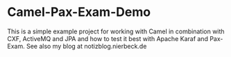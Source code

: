 Camel-Pax-Exam-Demo
===================

This is a simple example project for working with Camel in combination with CXF, ActiveMQ and JPA and how to test it best with Apache Karaf and Pax-Exam. 
See also my blog at notizblog.nierbeck.de
